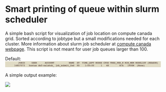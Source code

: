 # Smart printing of queue within slurm scheduler
A simple bash script for visualization of job location on compute canada grid. Sorted according to jobtype but a small modifications needed for each cluster. More information about slurm job scheduler at [compute canada webpage](https://docs.alliancecan.ca/wiki/Running_jobs). This script is not meant for user job queues larger than 100.

Default:
![example](https://github.com/jiri-hostas/Slurm-queue-smart-printing/blob/master/graphics/Example.jpg)

A simple output example:

![](https://komarev.com/ghpvc/?username=jiri-hostas)
